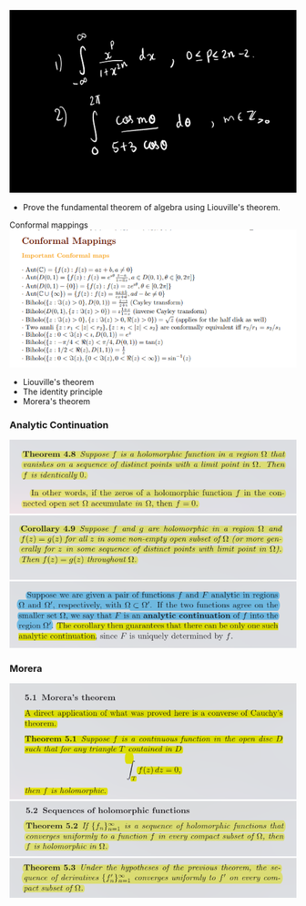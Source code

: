 ![](_attachments/Pasted%20image%2020210528173215.png)

- Prove the fundamental theorem of algebra using Liouville's theorem.

Conformal mappings
![](_attachments/Pasted%20image%2020210517030822.png)

-   Liouville's theorem
-   The identity principle
-   Morera's theorem


### Analytic Continuation

![Identity principle](_attachments/Pasted%20image%2020210527175624.png)
![](_attachments/Pasted%20image%2020210527175651.png)
![](_attachments/Pasted%20image%2020210527175701.png)

### Morera

![](_attachments/Pasted%20image%2020210527175720.png)
![](_attachments/Pasted%20image%2020210527175731.png)
![](_attachments/Pasted%20image%2020210527175745.png)